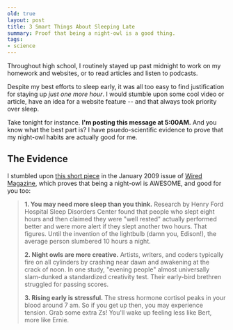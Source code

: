```yaml
---
old: true
layout: post
title: 3 Smart Things About Sleeping Late
summary: Proof that being a night-owl is a good thing.
tags:
- science
---
```


Throughout high school, I routinely stayed up past midnight to work on my homework and websites, or to read articles and listen to podcasts.

Despite my best efforts to sleep early, it was all too easy to find justification for staying up *just one more hour*. I would stumble upon some cool video or article, have an idea for a website feature -- and that always took priority over sleep.

Take tonight for instance. **I'm posting this message at 5:00AM.** And you know what the best part is? I have psuedo-scientific evidence to prove that my night-owl habits are actually good for me.

## The Evidence

I stumbled upon [this short piece](http://www.wired.com/science/discoveries/magazine/17-01/st_3st) in the January 2009 issue of [Wired Magazine](http://www.wired.com/wired/), which proves that being a night-owl is AWESOME, and good for you too:

> **1. You may need more sleep than you think.**
> Research by Henry Ford Hospital Sleep Disorders Center found that people who slept eight hours and then claimed they were "well rested" actually performed better and were more alert if they slept another two hours. That figures. Until the invention of the lightbulb (damn you, Edison!), the average person slumbered 10 hours a night.
>
>**2. Night owls are more creative.**
>Artists, writers, and coders typically fire on all cylinders by crashing near dawn and awakening at the crack of noon. In one study, "evening people" almost universally slam-dunked a standardized creativity test. Their early-bird brethren struggled for passing scores.
>
>**3. Rising early is stressful.**
>The stress hormone cortisol peaks in your blood around 7 am. So if you get up then, you may experience tension. Grab some extra Zs! You'll wake up feeling less like Bert, more like Ernie.